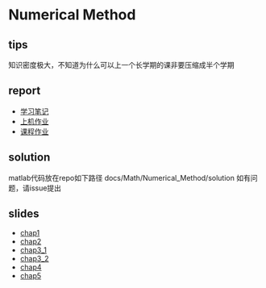 # Numerical Method
## tips
知识密度极大，不知道为什么可以上一个长学期的课非要压缩成半个学期
## report
+ [学习笔记](Note.md)
+ [上机作业](Lab.md)
+ [课程作业](Homework.md)

## solution
matlab代码放在repo如下路径
docs/Math/Numerical_Method/solution
如有问题，请issue提出

## slides
+ [chap1](slides/chap1_2024.pdf)
+ [chap2](slides/chap2_2024.pdf)
+ [chap3_1](slides/chap3_1_2024.pdf)
+ [chap3_2](slides/chap3_2_2024.pdf)
+ [chap4](slides/chap4_2024.pdf)
+ [chap5](slides/chap5_2024.pdf)